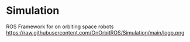 # Simulation
ROS Framework for on orbiting space robots
https://raw.githubusercontent.com/OnOrbitROS/Simulation/main/logo.png
